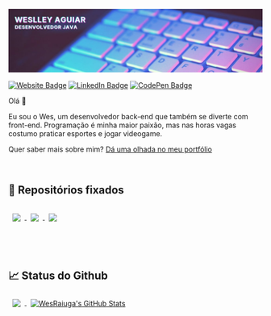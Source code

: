 [![Weslley's GitHub Banner](./assets/github-banner.jpg)](https://wesraiuga.github.io/weslley-cv/)

[![Website Badge](https://img.shields.io/website?url=https%3A%2F%2Fwesraiuga.github.io%2Fweslley-cv%2F)](https://wesraiuga.github.io/weslley-cv/)
[![LinkedIn Badge](https://img.shields.io/badge/LinkedIn-Profile-informational?style=flat&logo=linkedin&logoColor=white&color=0D76A8)](https://www.linkedin.com/in/wesraiuga/)
[![CodePen Badge](https://img.shields.io/badge/CodePen-Profile-informational?style=flat&logo=codepen&logoColor=white&color=black)](https://codepen.io/wesraiuga)


Olá 👋

Eu sou o Wes, um desenvolvedor back-end que também se diverte com front-end. Programação é minha maior paixão, mas nas horas vagas costumo praticar esportes e jogar videogame.

Quer saber mais sobre mim? [Dá uma olhada no meu portfólio](https://wesraiuga.github.io/weslley-cv/)

<br/>

<!-- Pinned Repositories -->
## 📌 Repositórios fixados

<a href="https://github.com/wesraiuga/wesraiuga">
  <img align="center" style="margin:1rem 0.5rem" src="https://github-readme-stats.vercel.app/api/pin/?username=wesraiuga&repo=weslley-cv&title_color=ffffff&text_color=c9cacc&icon_color=4DCBE4&bg_color=403A6A" />
</a>

<a href="https://github.com/wesraiuga/games">
  <img align="center" style="margin:0.5rem" src="https://github-readme-stats.vercel.app/api/pin/?username=wesraiuga&repo=games&title_color=ffffff&text_color=c9cacc&icon_color=4DCBE4&bg_color=403A6A" />
</a>

<a href="https://github.com/wesraiuga/wedance">
  <img align="center" style="margin:0.5rem" src="https://github-readme-stats.vercel.app/api/pin/?username=wesraiuga&repo=wedance&title_color=ffffff&text_color=c9cacc&icon_color=4DCBE4&bg_color=403A6A" />
</a>

<br/><br/>

<!-- GitHub Stats -->
## &#x1f4c8; Status do Github

<a href="https://github.com/wesraiuga">
  <img align="center" style="margin:0.5rem" src="https://github-readme-stats.vercel.app/api/top-langs/?username=wesraiuga&hide=html,css&title_color=ffffff&text_color=c9cacc&icon_color=4AB197&bg_color=403A6A" />
</a>

<a href="https://github.com/wesraiuga">
  <img align="center" style="margin:0.5rem" src="https://github-readme-stats.vercel.app/api?username=wesraiuga&show_icons=true&line_height=27&count_private=true&title_color=ffffff&text_color=c9cacc&icon_color=4AB097&bg_color=403A6A" alt="WesRaiuga's GitHub Stats" />
</a>

<br/><br/>
